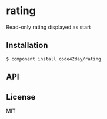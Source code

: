 
# rating

  Read-only rating displayed as start

## Installation

    $ component install code42day/rating

## API

   

## License

  MIT
